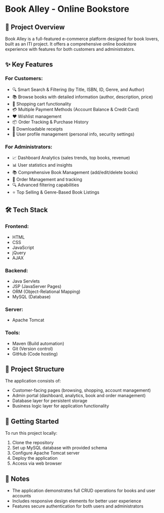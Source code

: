 # Book Alley - Online Bookstore

## 📖 Project Overview
Book Alley is a full-featured e-commerce platform designed for book lovers, built as an ITI project. It offers a comprehensive online bookstore experience with features for both customers and administrators.

## ✨ Key Features

### For Customers:
- 🔍 Smart Search & Filtering (by Title, ISBN, ID, Genre, and Author)
- 📚 Browse books with detailed information (author, description, price)
- 🛒 Shopping cart functionality
- 💳 Multiple Payment Methods (Account Balance & Credit Card)
- ❤️ Wishlist management
- 📦 Order Tracking & Purchase History
- 📄 Downloadable receipts
- 👤 User profile management (personal info, security settings)

### For Administrators:
- 📈 Dashboard Analytics (sales trends, top books, revenue)
- 📊 User statistics and insights
- 📚 Comprehensive Book Management (add/edit/delete books)
- 🚚 Order Management and tracking
- 🔍 Advanced filtering capabilities
- ⭐ Top Selling & Genre-Based Book Listings

## 🛠️ Tech Stack

### Frontend:
- HTML
- CSS
- JavaScript
- jQuery
- AJAX

### Backend:
- Java Servlets
- JSP (JavaServer Pages)
- ORM (Object-Relational Mapping)
- MySQL (Database)

### Server:
- Apache Tomcat

### Tools:
- Maven (Build automation)
- Git (Version control)
- GitHub (Code hosting)


## 📂 Project Structure
The application consists of:
- Customer-facing pages (browsing, shopping, account management)
- Admin portal (dashboard, analytics, book and order management)
- Database layer for persistent storage
- Business logic layer for application functionality

## 🚀 Getting Started
To run this project locally:
1. Clone the repository
2. Set up MySQL database with provided schema
3. Configure Apache Tomcat server
4. Deploy the application
5. Access via web browser

## 📝 Notes
- The application demonstrates full CRUD operations for books and user accounts
- Includes responsive design elements for better user experience
- Features secure authentication for both users and administrators
